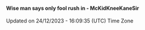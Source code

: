 #### Wise man says only fool rush in - McKidKneeKaneSir
Updated on 24/12/2023 - 16:09:35 (UTC) Time Zone
